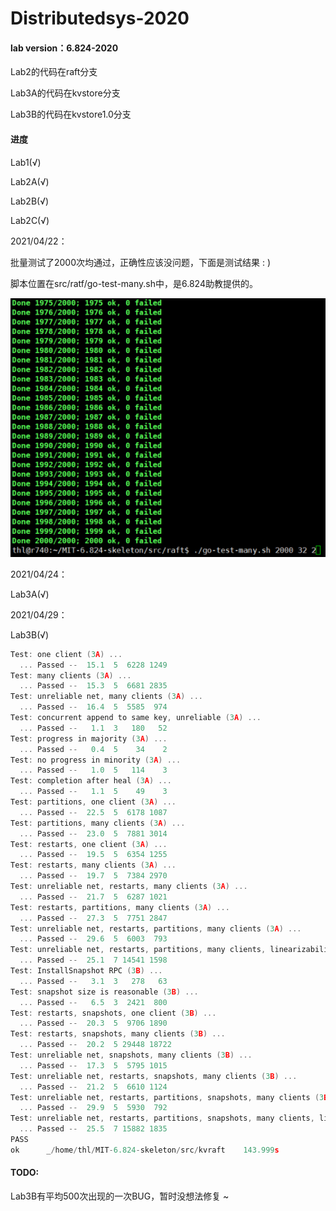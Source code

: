# Distributedsys-2020
#### lab version：6.824-2020

Lab2的代码在raft分支

Lab3A的代码在kvstore分支

Lab3B的代码在kvstore1.0分支

#### 进度

Lab1(√)

Lab2A(√)

Lab2B(√)

Lab2C(√)

2021/04/22：

批量测试了2000次均通过，正确性应该没问题，下面是测试结果 : )

脚本位置在src/ratf/go-test-many.sh中，是6.824助教提供的。

![lab2测试](https://github.com/AnsonHooL/Distributedsys-2020/blob/kvstore1.0/src/doc/lab2%E6%B5%8B%E8%AF%95.jpg)

2021/04/24：

Lab3A(√)

2021/04/29：

Lab3B(√)

```C
Test: one client (3A) ...
  ... Passed --  15.1  5  6228 1249
Test: many clients (3A) ...
  ... Passed --  15.3  5  6681 2835
Test: unreliable net, many clients (3A) ...
  ... Passed --  16.4  5  5585  974
Test: concurrent append to same key, unreliable (3A) ...
  ... Passed --   1.1  3   180   52
Test: progress in majority (3A) ...
  ... Passed --   0.4  5    34    2
Test: no progress in minority (3A) ...
  ... Passed --   1.0  5   114    3
Test: completion after heal (3A) ...
  ... Passed --   1.1  5    49    3
Test: partitions, one client (3A) ...
  ... Passed --  22.5  5  6178 1087
Test: partitions, many clients (3A) ...
  ... Passed --  23.0  5  7881 3014
Test: restarts, one client (3A) ...
  ... Passed --  19.5  5  6354 1255
Test: restarts, many clients (3A) ...
  ... Passed --  19.7  5  7384 2970
Test: unreliable net, restarts, many clients (3A) ...
  ... Passed --  21.7  5  6287 1021
Test: restarts, partitions, many clients (3A) ...
  ... Passed --  27.3  5  7751 2847
Test: unreliable net, restarts, partitions, many clients (3A) ...
  ... Passed --  29.6  5  6003  793
Test: unreliable net, restarts, partitions, many clients, linearizability checks (3A) ...
  ... Passed --  25.1  7 14541 1598
Test: InstallSnapshot RPC (3B) ...
  ... Passed --   3.1  3   278   63
Test: snapshot size is reasonable (3B) ...
  ... Passed --   6.5  3  2421  800
Test: restarts, snapshots, one client (3B) ...
  ... Passed --  20.3  5  9706 1890
Test: restarts, snapshots, many clients (3B) ...
  ... Passed --  20.2  5 29448 18722
Test: unreliable net, snapshots, many clients (3B) ...
  ... Passed --  17.3  5  5795 1015
Test: unreliable net, restarts, snapshots, many clients (3B) ...
  ... Passed --  21.2  5  6610 1124
Test: unreliable net, restarts, partitions, snapshots, many clients (3B) ...
  ... Passed --  29.9  5  5930  792
Test: unreliable net, restarts, partitions, snapshots, many clients, linearizability checks (3B) ...
  ... Passed --  25.5  7 15882 1835
PASS
ok  	_/home/thl/MIT-6.824-skeleton/src/kvraft	143.999s
```





#### TODO:

Lab3B有平均500次出现的一次BUG，暂时没想法修复 ~